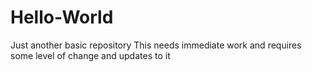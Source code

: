 # Hello-World
Just another basic repository
This needs immediate work and requires some level of change and updates to it
